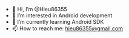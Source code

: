 - 👋 Hi, I’m @Hieu86355
- 👀 I’m interested in Android development
- 🌱 I’m currently learning Android SDK
- 📫 How to reach me: hieu86355@gmail.com

<!---
Hieu86355/Hieu86355 is a ✨ special ✨ repository because its `README.md` (this file) appears on your GitHub profile.
You can click the Preview link to take a look at your changes.
--->
